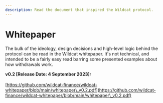```yaml
---
description: Read the document that inspired the Wildcat protocol.
---
```


# Whitepaper

The bulk of the ideology, design decisions and high-level logic behind the protocol can be read in the Wildcat whitepaper. It's not technical, and intended to be a fairly easy read barring some presented examples about how withdrawals work.



**v0.2 \[Release Date: 4 September 2023]:**\
\
[https://github.com/wildcat-finance/wildcat-whitepaper/blob/main/whitepaper\_v0.2.pdf](https://github.com/wildcat-finance/wildcat-whitepaper/blob/main/whitepaper\_v0.2.pdf)

